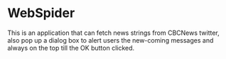 # WebSpider

This is an application that can fetch news strings from CBCNews twitter, also pop up a dialog box to alert users the new-coming messages and always on the top till the OK button clicked.
